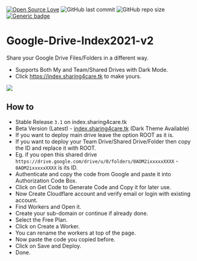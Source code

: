 [![Open Source Love](https://badges.frapsoft.com/os/v1/open-source.png?v=103)](https://github.com/ellerbrock/open-source-badges/) ![GitHub last commit](https://img.shields.io/github/last-commit/AnshuvaOfficialGitHub/Google-Drive-Index2021-v2) ![GitHub repo size](https://img.shields.io/github/repo-size/AnshuvaOfficialGitHub/Google-Drive-Index2021-v2) [![Generic badge](https://img.shields.io/badge/Author-AnshuvaOfficialGitHub-red.svg)](https://shields.io/)
# Google-Drive-Index2021-v2
Share your Google Drive Files/Folders in a different way.


* Supports Both My and Team/Shared Drives with Dark Mode.
* Click https://index.sharing4care.tk  to make yours.

[![](https://opengraph.githubassets.com/cc723ada47a587e6a6de9850ee06dc5e6eeeb8a33560e9313cafdebc4c18bb42/AnshuvaOfficialGitHub/Google-Drive-Index2021-v2)](https://github.com/AnshuvaOfficialGitHub/Google-Drive-Index2021-v2)





## How to

* Stable Release `3.1` on index.sharing4care.tk
* Beta Version (Latest) - [index.sharing4care.tk](https://index.sharing4care.tk) (Dark Theme Available)
* If you want to deploy main drive leave the option ROOT as it is.
* If you want to deploy your Team Drive/Shared Drive/Folder then copy the ID and replace it with ROOT.
* Eg. if you open this shared drive `https://drive.google.com/drive/u/0/folders/0AOM2ixxxxxXXXX` - `0AOM2ixxxxxXXXX` is its ID.
* Authenticate and copy the code from Google and paste it into Authorization Code Box.
* Click on Get Code to Generate Code and Copy it for later use.
* Now Create Cloudflare account and verify email or login with existing account.
* Find Workers and Open it.
* Create your sub-domain or continue if already done.
* Select the Free Plan.
* Click on Create a Worker.
* You can rename the workers at top of the page.
* Now paste the code you copied before.
* Click on Save and Deploy.
* Done.
